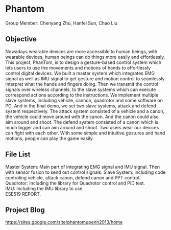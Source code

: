 Phantom
=======
  Group Member: Chenyang Zhu, Hanfei Sun, Chao Liu
  
Objective
-----------------------------------
  Nowadays wearable devices are more accessible to human beings, with wearable devices, human beings can do things more easily and effortlessly. This project, PhanTom, is to design a gesture-based control system which lets users to use the movements and motions of hands to effortlessly control digital devices. We built a master system which integrates EMG signal as well as IMU signal to get gesture and motion control to seamlessly interpret what the hands and fingers doing. Then we transmit the control signals over wireless channels, to the slave systems which can execute correspond actions according to the instructions. We implement multiple slave systems, including vehicle, cannon, quadrotor and some software on PC. And in the final demo, we set two slave systems, attack and defend system respectively. The attack system consisted of a vehicle and a canon, the vehicle could move around with the canon. And the canon could also aim around and shoot. The defend system consisted of a canon which is much bigger and can aim around and shoot. Two users wear our devices can fight with each other. With some simple and intuitive gestures and hand motions, people can play the game easily.

File List
-----------------------------------
  Master System: Main part of integrating EMG signal and IMU signal. Then with sensor fusion to send out control signals. 
  Slave System:  Including code controling vehicle, attack canon, defend canon and PPT control.  
  Quadrotor: Including the library for Quadrotor control and PID test.  
  IMU: Including the IMU library to use.  
  ESE519 REPORT.

Project Blog
-----------------------------------
  https://sites.google.com/site/phantomupenn2013/home
